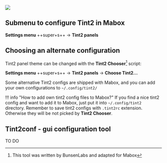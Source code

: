 
<div class="gal1">
    <a href="../../img/tint2.jpg" title="Tint2 panel configuration in Mabox"><img src="../../img/tint2.jpg" alt="" /></a>
</div>



![](../../img/)

## Submenu to configure Tint2 in Mabox

**Settings menu** ++super+s++ -> **Tint2 panels**


## Choosing an alternate configuration

Tint2 panel theme can be changed with the **Tint2 Chooser**[^1] script:


**Settings menu** ++super+s++ -> **Tint2 panels** -> **Choose Tint2...**

Some alternative Tint2 configs are shipped with Mabox, and you can add your own configurations to `~/.config/tint2/`

!!! info "How to add own tint2 config files to Mabox?"
    If you find a nice tint2 config and want to add it to Mabox, just put it into `~/.config/tint2` directory. Remember to save tint2 configs with `.tint2rc` extension. Otherwise they will be not picked by **Tint2 Chooser**.


## Tint2conf - gui configuration tool

TO DO

[^1]: This tool was written by BunsenLabs and adapted for Mabox
